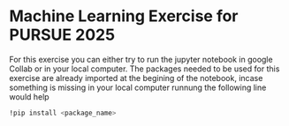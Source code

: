 # Machine Learning Exercise for PURSUE 2025

For this exercise you can either try to run the jupyter notebook in google Collab or in your local computer. The packages needed to be used for this exercise are already imported at the begining of the notebook, incase something is missing in your local computer runnung the following line would help

```bash
!pip install <package_name>
```

